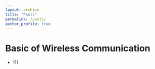 ```yaml
---
layout: archive
title: "Posts"
permalink: /posts/
author_profile: true
---
```


# Basic of Wireless Communication
* 111